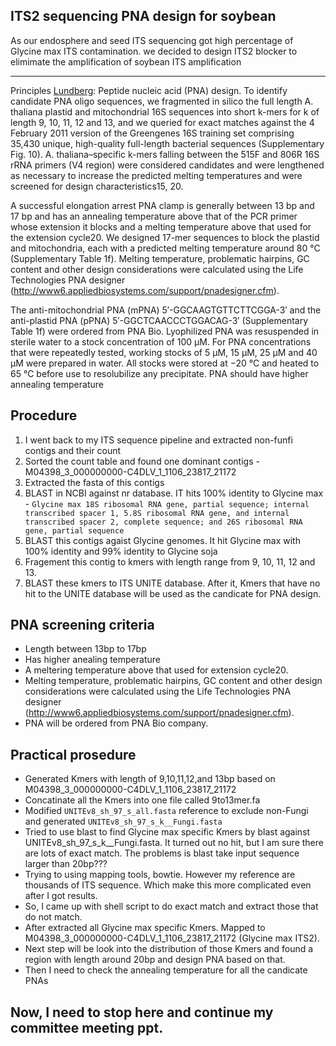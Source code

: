 ## ITS2 sequencing PNA design for soybean



As our endosphere and seed ITS sequencing got high percentage of Glycine max ITS contamination. we decided to design ITS2 blocker to elimimate the amplification of soybean ITS amplification

---

Principles [Lundberg](https://www.nature.com/articles/nmeth.2634#supplementary-information):
Peptide nucleic acid (PNA) design.
To identify candidate PNA oligo sequences, we fragmented in silico the full length A. thaliana plastid and mitochondrial 16S sequences into short k-mers for k of length 9, 10, 11, 12 and 13, and we queried for exact matches against the 4 February 2011 version of the Greengenes 16S training set comprising 35,430 unique, high-quality full-length bacterial sequences (Supplementary Fig. 10). A. thaliana–specific k-mers falling between the 515F and 806R 16S rRNA primers (V4 region) were considered candidates and were lengthened as necessary to increase the predicted melting temperatures and were screened for design characteristics15, 20.

A successful elongation arrest PNA clamp is generally between 13 bp and 17 bp and has an annealing temperature above that of the PCR primer whose extension it blocks and a melting temperature above that used for the extension cycle20. We designed 17-mer sequences to block the plastid and mitochondria, each with a predicted melting temperature around 80 °C (Supplementary Table 1f). Melting temperature, problematic hairpins, GC content and other design considerations were calculated using the Life Technologies PNA designer (http://www6.appliedbiosystems.com/support/pnadesigner.cfm).

The anti-mitochondrial PNA (mPNA) 5′-GGCAAGTGTTCTTCGGA-3′ and the anti-plastid PNA (pPNA) 5′-GGCTCAACCCTGGACAG-3′ (Supplementary Table 1f) were ordered from PNA Bio. Lyophilized PNA was resuspended in sterile water to a stock concentration of 100 μM. For PNA concentrations that were repeatedly tested, working stocks of 5 μM, 15 μM, 25 μM and 40 μM were prepared in water. All stocks were stored at −20 °C and heated to 65 °C before use to resolubilize any precipitate.
PNA should have higher annealing temperature

## Procedure

1. I went back to my ITS sequence pipeline and extracted non-funfi contigs and their count
2. Sorted the count table and found one dominant contigs - M04398_3_000000000-C4DLV_1_1106_23817_21172
3. Extracted the fasta of this contigs
4. BLAST in NCBI against nr database. IT hits 100% identity to Glycine max - `Glycine max 18S ribosomal RNA gene, partial sequence; internal transcribed spacer 1, 5.8S ribosomal RNA gene, and internal transcribed spacer 2, complete sequence; and 26S ribosomal RNA gene, partial sequence`
5. BLAST this contigs agaist Glycine genomes. It hit Glycine max with 100% identity and 99% identity to Glycine soja
6. Fragement this contig to kmers with length range from 9, 10, 11, 12 and 13.
7. BLAST these kmers to ITS UNITE database. After it, Kmers that have no hit to the UNITE database will be used as the candicate for PNA design.

## PNA screening criteria

* Length between 13bp to 17bp
* Has higher anealing temperature
* A meltering temperature above that used for extension cycle20.
* Melting temperature, problematic hairpins, GC content and other design considerations were calculated using the Life Technologies PNA designer (http://www6.appliedbiosystems.com/support/pnadesigner.cfm).
* PNA will be ordered from PNA Bio company.

## Practical prosedure
* Generated Kmers with length of 9,10,11,12,and 13bp based on M04398_3_000000000-C4DLV_1_1106_23817_21172
* Concatinate all the Kmers into one file called 9to13mer.fa
* Modified ``UNITEv8_sh_97_s_all.fasta`` reference to exclude non-Fungi and generated ``UNITEv8_sh_97_s_k__Fungi.fasta``
* Tried to use blast to find Glycine max specific Kmers by blast against UNITEv8_sh_97_s_k__Fungi.fasta. It turned out no hit, but I am sure there are lots of exact match. The problems is blast take input sequence larger than 20bp???
* Trying to using mapping tools, bowtie. However my reference are thousands of ITS sequence. Which make this more complicated even after I got results.
* So, I came up with shell script to do exact match and extract those that do not match.
* After extracted all Glycine max specific Kmers. Mapped to M04398_3_000000000-C4DLV_1_1106_23817_21172 (Glycine max ITS2). 
* Next step will be look into the distribution of those Kmers and found a region with length around 20bp and design PNA based on that. 
* Then I need to check the annealing temperature for all the candicate PNAs

## Now, I need to stop here and continue my committee meeting ppt.


